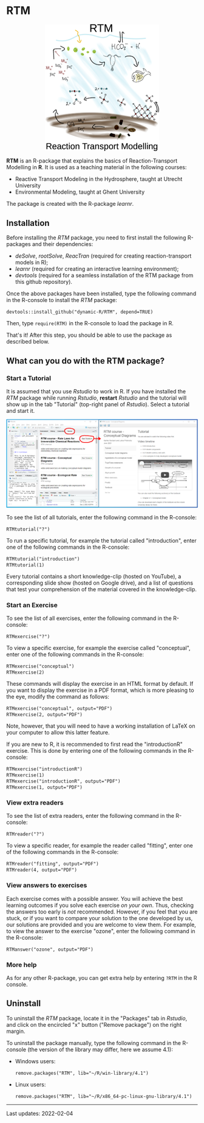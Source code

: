 # RTM

<center><img src="man/figures/RTMlogo.png" width="300"></center>

**RTM** is an R-package that explains the basics of Reaction-Transport Modelling in **R**. It is used as a teaching material in the following courses:

- Reactive Transport Modeling in the Hydrosphere, taught at Utrecht University
- Environmental Modeling, taught at Ghent University

The package is created with the R-package *learnr*.

## Installation

Before installing the *RTM* package, you need to first install the following R-packages and their dependencies:

* *deSolve*, *rootSolve*, *ReacTran* (required for creating reaction-transport models in R);
* *learnr* (required for creating an interactive learning environment);
* *devtools* (required for a seamless installation of the RTM package from this github repository). 

Once the above packages have been installed, type the following command in the R-console to install the *RTM* package:

```
devtools::install_github("dynamic-R/RTM", depend=TRUE)
```
Then, type ``require(RTM)`` in the R-console to load the package in R. 

That's it! After this step, you should be able to use the package as described below.

## What can you do with the RTM package?

### Start a Tutorial

It is assumed that you use *Rstudio* to work in R. If you have installed the *RTM* package while running *Rstudio*, **restart** *Rstudio* and the tutorial will show up in the tab "Tutorial" (top-right panel of *Rstudio*). Select a tutorial and start it.

<center><img src="inst/exercises/R/introductionR/images/Rstudio_tutorial.png"></center>

To see the list of all tutorials, enter the following command in the R-console:

```
RTMtutorial("?")
```

To run a specific tutorial, for example the tutorial called "introduction", enter one of the following commands in the R-console:

```
RTMtutorial("introduction")
RTMtutorial(1)
```

Every tutorial contains a short knowledge-clip (hosted on YouTube), a corresponding slide show (hosted on Google drive), and a list of questions that test your comprehension of the material covered in the knowledge-clip.


### Start an Exercise

To see the list of all exercises, enter the following command in the R-console:

```
RTMexercise("?")
```

To view a specific exercise, for example the exercise called "conceptual", enter one of the following commands in the R-console:

```
RTMexercise("conceptual")
RTMexercise(2)
```

These commands will display the exercise in an HTML format by default. If you want to display the exercise in a PDF format, which is more pleasing to the eye, modify the command as follows:

```
RTMexercise("conceptual", output="PDF")
RTMexercise(2, output="PDF")
```

Note, however, that you will need to have a working installation of LaTeX on your computer to allow this latter feature.

If you are new to R, it is recommended to first read the "introductionR" exercise. This is done by entering one of the following commands in the R-console:

```
RTMexercise("introductionR")
RTMexercise(1)
RTMexercise("introductionR", output="PDF")
RTMexercise(1, output="PDF")
```

### View extra readers

To see the list of extra readers, enter the following command in the R-console:

```
RTMreader("?")
```

To view a specific reader, for example the reader called "fitting", enter one of the following commands in the R-console:

```
RTMreader("fitting", output="PDF")
RTMreader(4, output="PDF")
```

### View answers to exercises

Each exercise comes with a possible answer. You will achieve the best learning outcomes if you solve each exercise *on your own*. Thus, checking the answers too early is *not* recommended. However, if you feel that you are stuck, or if you want to compare your solution to the one developed by us, our solutions are provided and you are welcome to view them. For example, to view the answer to the exercise "ozone", enter the following command in the R-console:

```
RTManswer("ozone", output="PDF")
```

### More help

As for any other R-package, you can get extra help by entering ``?RTM`` in the R console.

## Uninstall

To uninstall the *RTM* package, locate it in the "Packages" tab in *Rstudio*, and click on the encircled "x" button ("Remove package") on the right margin.

To uninstall the package manually, type the following command in the R-console (the version of the library may differ, here we assume 4.1):

* Windows users: 
  ```
  remove.packages("RTM", lib="~/R/win-library/4.1")
  ```
* Linux users: 
  ```
  remove.packages("RTM", lib="~/R/x86_64-pc-linux-gnu-library/4.1")
  ```

---
Last updates: 2022-02-04
